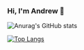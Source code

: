 ### Hi, I'm Andrew 👋

![Anurag's GitHub stats](https://github-readme-stats.vercel.app/api?username=amanzanero&count_private=true&show_icons=true&theme=cobalt)

[![Top Langs](https://github-readme-stats.vercel.app/api/top-langs/?username=amanzanero&langs_count=6&count_private=true&theme=cobalt)](https://github.com/anuraghazra/github-readme-stats)

<!--
**amanzanero/amanzanero** is a ✨ _special_ ✨ repository because its `README.md` (this file) appears on your GitHub profile.

Here are some ideas to get you started:

- 🔭 I’m currently working on ...
- 🌱 I’m currently learning ...
- 👯 I’m looking to collaborate on ...
- 🤔 I’m looking for help with ...
- 💬 Ask me about ...
- 📫 How to reach me: ...
- 😄 Pronouns: ...
- ⚡ Fun fact: ...
-->
